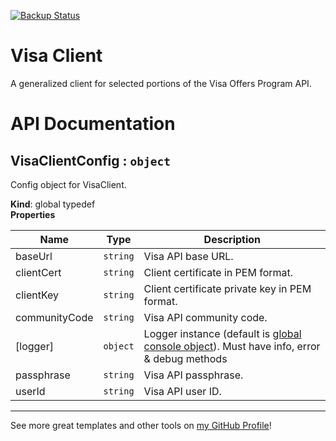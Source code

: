[![Backup Status](https://cloudback.it/badge/VeteranCrowd/client-visa)](https://cloudback.it)

# Visa Client

A generalized client for selected portions of the Visa Offers Program API.

# API Documentation

<a name="VisaClientConfig"></a>

## VisaClientConfig : <code>object</code>
Config object for VisaClient.

**Kind**: global typedef  
**Properties**

| Name | Type | Description |
| --- | --- | --- |
| baseUrl | <code>string</code> | Visa API base URL. |
| clientCert | <code>string</code> | Client certificate in PEM format. |
| clientKey | <code>string</code> | Client certificate private key in PEM format. |
| communityCode | <code>string</code> | Visa API community code. |
| [logger] | <code>object</code> | Logger instance (default is [global console object](https://nodejs.org/api/console.html#class-console)). Must have info, error & debug methods |
| passphrase | <code>string</code> | Visa API passphrase. |
| userId | <code>string</code> | Visa API user ID. |


---

See more great templates and other tools on
[my GitHub Profile](https://github.com/karmaniverous)!
